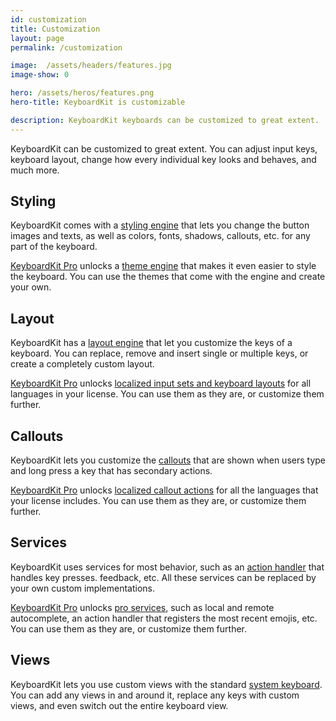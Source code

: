 ```yaml
---
id: customization
title: Customization
layout: page
permalink: /customization

image:  /assets/headers/features.jpg
image-show: 0

hero: /assets/heros/features.png
hero-title: KeyboardKit is customizable

description: KeyboardKit keyboards can be customized to great extent.
---
```


KeyboardKit can be customized to great extent. You can adjust input keys, keyboard layout, change how every individual key looks and behaves, and much more.


## Styling

KeyboardKit comes with a [styling engine](/features/styling) that lets you change the button images and texts, as well as colors, fonts, shadows, callouts, etc. for any part of the keyboard.

[KeyboardKit Pro](/pro) unlocks a [theme engine](/features/themes) that makes it even easier to style the keyboard. You can use the themes that come with the engine and create your own.


## Layout

KeyboardKit has a [layout engine](/features/layout) that let you customize the keys of a keyboard. You can replace, remove and insert single or multiple keys, or create a completely custom layout.

[KeyboardKit Pro](/pro) unlocks [localized input sets and keyboard layouts](/features/localization) for all languages in your license. You can use them as they are, or customize them further.


## Callouts

KeyboardKit lets you customize the [callouts](/features/callouts) that are shown when users type and long press a key that has secondary actions.

[KeyboardKit Pro](/pro) unlocks [localized callout actions](/features/localization) for all the languages that your license includes.  You can use them as they are, or customize them further.


## Services

KeyboardKit uses services for most behavior, such as an [action handler](/features/action) that handles key presses. feedback, etc. All these services can be replaced by your own custom implementations.

[KeyboardKit Pro](/pro) unlocks [pro services](/pro), such as local and remote autocomplete, an action handler that registers the most recent emojis, etc. You can use them as they are, or customize them further.


## Views

KeyboardKit lets you use custom views with the standard [system keyboard](/features/essentials). You can add any views in and around it, replace any keys with custom views, and even switch out the entire keyboard view.